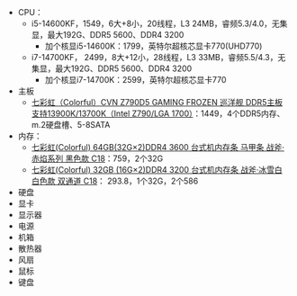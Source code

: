 - CPU：
	- i5-14600KF，1549，6大+8小，20线程，L3 24MB，睿频5.3/4.0，无集显，最大192G、DDR5 5600、DDR4 3200
		- 加个核显i5-14600K：1799，英特尔超核芯显卡770(UHD770)
	- i7-14700KF， 2499，8大+12小，28线程，L3 33MB，睿频5.5/4.3，无集显，最大192G、DDR5 5600、DDR4 3200
		- 加个核显i7-14700K：2599，英特尔超核芯显卡770
- 主板
	- [七彩虹（Colorful）CVN Z790D5 GAMING FROZEN 巡洋舰 DDR5主板 支持13900K/13700K（Intel Z790/LGA 1700）](https://item.jd.com/100042578823.html)：1449，4个DDR5内存、m.2硬盘槽、5-8SATA
- 内存：
	- [七彩虹(Colorful) 64GB(32G×2)DDR4 3600 台式机内存条 马甲条 战斧·赤焰系列 黑色款 C18](https://item.jd.com/100047851134.html)：759，2个32G 
	- [七彩虹(Colorful) 32GB (16G×2)DDR4 3200 台式机内存条 战斧·冰雪白 白色款 双通道 C18](https://item.jd.com/100046944140.html)： 293.8，1个32G，2个586
- 硬盘
- 显卡
- 显示器
- 电源
- 机箱
- 散热器
- 风扇
- 鼠标
- 键盘